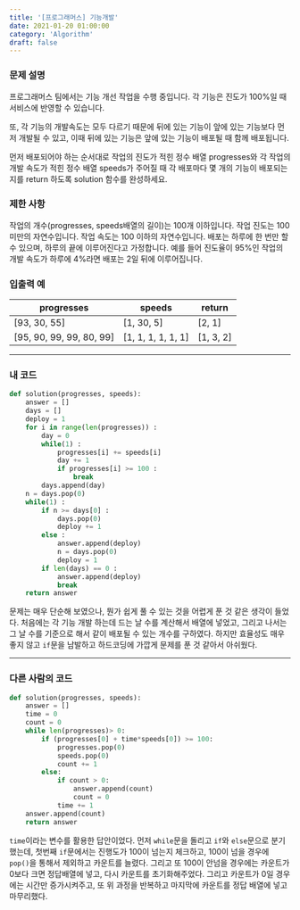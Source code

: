 ```yaml
---
title: '[프로그래머스] 기능개발'
date: 2021-01-20 01:00:00
category: 'Algorithm'
draft: false
---
```


### 문제 설명

프로그래머스 팀에서는 기능 개선 작업을 수행 중입니다. 각 기능은 진도가 100%일 때 서비스에 반영할 수 있습니다.

또, 각 기능의 개발속도는 모두 다르기 때문에 뒤에 있는 기능이 앞에 있는 기능보다 먼저 개발될 수 있고, 이때 뒤에 있는 기능은 앞에 있는 기능이 배포될 때 함께 배포됩니다.

먼저 배포되어야 하는 순서대로 작업의 진도가 적힌 정수 배열 progresses와 각 작업의 개발 속도가 적힌 정수 배열 speeds가 주어질 때 각 배포마다 몇 개의 기능이 배포되는지를 return 하도록 solution 함수를 완성하세요.

### 제한 사항

작업의 개수(progresses, speeds배열의 길이)는 100개 이하입니다.
작업 진도는 100 미만의 자연수입니다.
작업 속도는 100 이하의 자연수입니다.
배포는 하루에 한 번만 할 수 있으며, 하루의 끝에 이루어진다고 가정합니다. 예를 들어 진도율이 95%인 작업의 개발 속도가 하루에 4%라면 배포는 2일 뒤에 이루어집니다.

### 입출력 예

| progresses               | speeds             | return    |
| ------------------------ | ------------------ | --------- |
| [93, 30, 55]             | [1, 30, 5]         | [2, 1]    |
| [95, 90, 99, 99, 80, 99] | [1, 1, 1, 1, 1, 1] | [1, 3, 2] |

---

### 내 코드

```python
def solution(progresses, speeds):
    answer = []
    days = []
    deploy = 1
    for i in range(len(progresses)) :
        day = 0
        while(1) :
            progresses[i] += speeds[i]
            day += 1
            if progresses[i] >= 100 :
                break
        days.append(day)
    n = days.pop(0) 
    while(1) : 
        if n >= days[0] : 
            days.pop(0)
            deploy += 1
        else :
            answer.append(deploy) 
            n = days.pop(0) 
            deploy = 1          
        if len(days) == 0 :
            answer.append(deploy) 
            break
    return answer
```
문제는 매우 단순해 보였으나, 뭔가 쉽게 풀 수 있는 것을 어렵게 푼 것 같은 생각이 들었다. 처음에는 각 기능 개발 하는데 드는 날 수를 계산해서 배열에 넣었고, 그리고 나서는 그 날 수를 기준으로 해서 같이 배포될 수 있는 개수를 구하였다. 하지만 효율성도 매우 좋지 않고 `if`문을 남발하고 하드코딩에 가깝게 문제를 푼 것 같아서 아쉬웠다.

---

### 다른 사람의 코드

```python
def solution(progresses, speeds):
    answer = []
    time = 0
    count = 0
    while len(progresses)> 0:
        if (progresses[0] + time*speeds[0]) >= 100:
            progresses.pop(0)
            speeds.pop(0)
            count += 1
        else:
            if count > 0:
                answer.append(count)
                count = 0
            time += 1
    answer.append(count)
    return answer
```

`time`이라는 변수를 활용한 답안이었다. 먼저 `while`문을 돌리고 `if`와 `else`문으로 분기했는데, 첫번째 `if`문에서는 진행도가 100이 넘는지 체크하고, 100이 넘을 경우에 `pop()`을 통해서 제외하고 카운트를 늘렸다. 그리고 또 100이 안넘을 경우에는 카운트가 0보다 크면 정답배열에 넣고, 다시 카운트를 초기화해주었다. 그리고 카운트가 0일 경우에는 시간만 증가시켜주고, 또 위 과정을 반복하고 마지막에 카운트를 정답 배열에 넣고 마무리했다.
